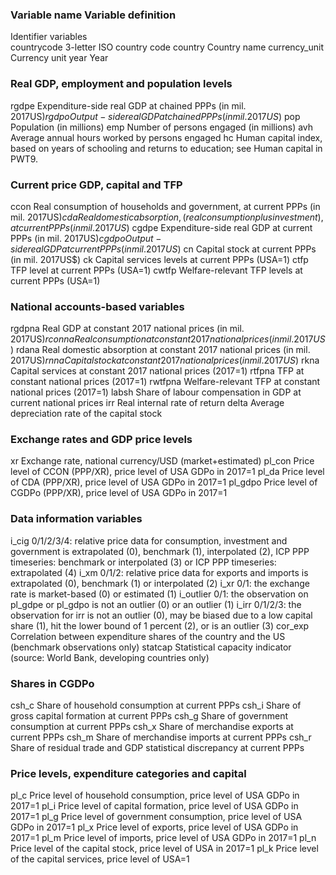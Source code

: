 ### Variable name	Variable definition
Identifier variables	
countrycode	3-letter ISO country code
country	Country name
currency_unit	Currency unit
year	Year
	
### Real GDP, employment and population levels	
rgdpe	Expenditure-side real GDP at chained PPPs (in mil. 2017US$)
rgdpo	Output-side real GDP at chained PPPs (in mil. 2017US$)
pop	Population (in millions)
emp	Number of persons engaged (in millions)
avh	Average annual hours worked by persons engaged
hc	Human capital index, based on years of schooling and returns to education; see Human capital in PWT9.
	
### Current price GDP, capital and TFP	
ccon	Real consumption of households and government, at current PPPs (in mil. 2017US$)
cda	Real domestic absorption, (real consumption plus investment), at current PPPs (in mil. 2017US$)
cgdpe	Expenditure-side real GDP at current PPPs (in mil. 2017US$)
cgdpo	Output-side real GDP at current PPPs (in mil. 2017US$)
cn	Capital stock at current PPPs (in mil. 2017US$)
ck	Capital services levels at current PPPs (USA=1)
ctfp	TFP level at current PPPs (USA=1)
cwtfp	Welfare-relevant TFP levels at current PPPs (USA=1)
	
### National accounts-based variables	
rgdpna	Real GDP at constant 2017 national prices (in mil. 2017US$)
rconna	Real consumption at constant 2017 national prices (in mil. 2017US$)
rdana	Real domestic absorption at constant 2017 national prices (in mil. 2017US$)
rnna	Capital stock at constant 2017 national prices (in mil. 2017US$)
rkna	Capital services at constant 2017 national prices (2017=1)
rtfpna	TFP at constant national prices (2017=1)
rwtfpna	Welfare-relevant TFP at constant national prices (2017=1)
labsh	Share of labour compensation in GDP at current national prices
irr	Real internal rate of return
delta	Average depreciation rate of the capital stock
	
### Exchange rates and GDP price levels	
xr	Exchange rate, national currency/USD (market+estimated)
pl_con	Price level of CCON (PPP/XR), price level of USA GDPo in 2017=1
pl_da	Price level of CDA (PPP/XR), price level of USA GDPo in 2017=1
pl_gdpo	Price level of CGDPo (PPP/XR), price level of USA GDPo in 2017=1
	
### Data information variables	
i_cig	0/1/2/3/4: relative price data for consumption, investment and government is extrapolated (0), benchmark (1), interpolated (2), ICP PPP timeseries: benchmark or interpolated (3) or  ICP PPP timeseries: extrapolated (4)
i_xm	0/1/2: relative price data for exports and imports is extrapolated (0), benchmark (1) or interpolated (2)
i_xr	0/1: the exchange rate is market-based (0) or estimated (1)
i_outlier	0/1: the observation on pl_gdpe or pl_gdpo is not an outlier (0) or an outlier (1)
i_irr	0/1/2/3: the observation for irr is not an outlier (0), may be biased due to a low capital share (1), hit the lower bound of 1 percent (2), or is an outlier (3)
cor_exp	Correlation between expenditure shares of the country and the US (benchmark observations only)
statcap	Statistical capacity indicator (source: World Bank, developing countries only)
	
### Shares in CGDPo	
csh_c	Share of household consumption at current PPPs
csh_i	Share of gross capital formation at current PPPs
csh_g	Share of government consumption at current PPPs
csh_x	Share of merchandise exports at current PPPs
csh_m	Share of merchandise imports at current PPPs
csh_r	Share of residual trade and GDP statistical discrepancy at current PPPs
	
### Price levels, expenditure categories and capital	
pl_c	Price level of household consumption,  price level of USA GDPo in 2017=1
pl_i	Price level of capital formation,  price level of USA GDPo in 2017=1
pl_g	Price level of government consumption,  price level of USA GDPo in 2017=1
pl_x	Price level of exports, price level of USA GDPo in 2017=1
pl_m	Price level of imports, price level of USA GDPo in 2017=1
pl_n	Price level of the capital stock, price level of USA in 2017=1
pl_k	Price level of the capital services, price level of USA=1